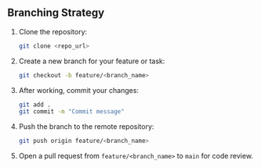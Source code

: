 ## Branching Strategy

1. Clone the repository:
   ```bash
   git clone <repo_url>
   ```

2. Create a new branch for your feature or task:
   ```bash
   git checkout -b feature/<branch_name>
   ```

3. After working, commit your changes:
   ```bash
   git add .
   git commit -m "Commit message"
   ```

4. Push the branch to the remote repository:
   ```bash
   git push origin feature/<branch_name>
   ```

5. Open a pull request from `feature/<branch_name>` to `main` for code review.
